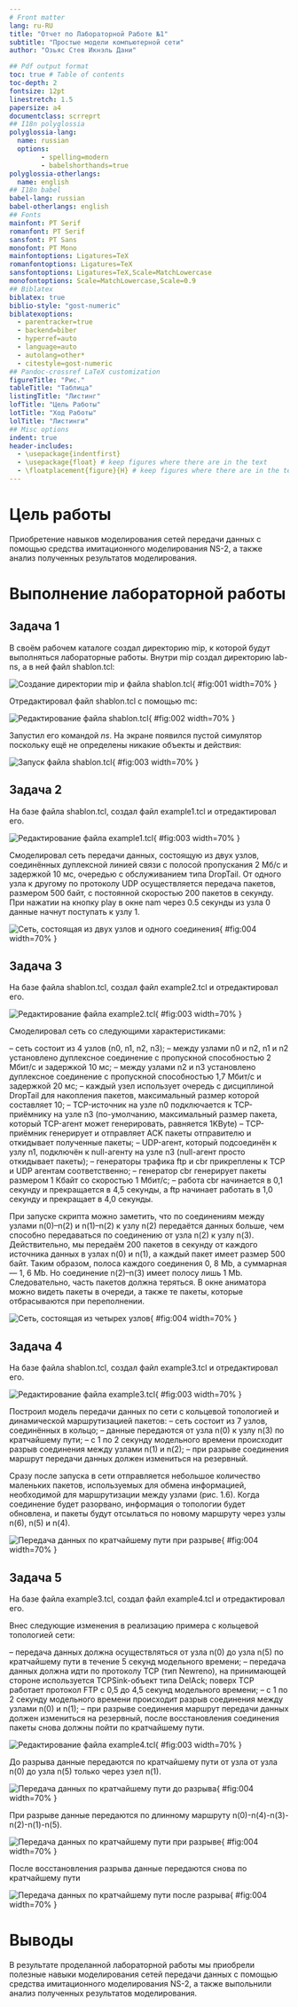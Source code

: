 ```yaml
---
# Front matter
lang: ru-RU
title: "Отчет по Лабораторной Работе №1"
subtitle: "Простые модели компьютерной сети"
author: "Озьяс Стев Икнэль Дани"

## Pdf output format
toc: true # Table of contents
toc-depth: 2
fontsize: 12pt
linestretch: 1.5
papersize: a4
documentclass: scrreprt
## I18n polyglossia
polyglossia-lang:
  name: russian
  options:
        - spelling=modern
        - babelshorthands=true
polyglossia-otherlangs:
  name: english
## I18n babel
babel-lang: russian
babel-otherlangs: english
## Fonts
mainfont: PT Serif
romanfont: PT Serif
sansfont: PT Sans
monofont: PT Mono
mainfontoptions: Ligatures=TeX
romanfontoptions: Ligatures=TeX
sansfontoptions: Ligatures=TeX,Scale=MatchLowercase
monofontoptions: Scale=MatchLowercase,Scale=0.9
## Biblatex
biblatex: true
biblio-style: "gost-numeric"
biblatexoptions:
  - parentracker=true
  - backend=biber
  - hyperref=auto
  - language=auto
  - autolang=other*
  - citestyle=gost-numeric
## Pandoc-crossref LaTeX customization
figureTitle: "Рис."
tableTitle: "Таблица"
listingTitle: "Листинг"
lofTitle: "Цель Работы"
lotTitle: "Ход Работы"
lolTitle: "Листинги"
## Misc options
indent: true
header-includes:
  - \usepackage{indentfirst}
  - \usepackage{float} # keep figures where there are in the text
  - \floatplacement{figure}{H} # keep figures where there are in the text
---
```


# Цель работы

Приобретение навыков моделирования сетей передачи данных с помощью средства имитационного моделирования NS-2, а также анализ полученных результатов
моделирования.


# Выполнение лабораторной работы


## Задача 1

В своём рабочем каталоге создал директорию mip, к которой будут выполняться лабораторные работы. Внутри mip создал директорию lab-ns, а в ней файл
shablon.tcl:

![Создание директории mip и файла shablon.tcl](image/image1.png){ #fig:001 width=70% }

Отредактировал файл shablon.tcl с помощью mc:

![Редактирование файла shablon.tcl](image/image2.png){ #fig:002 width=70% }

Запустил его командой $ns$. На экране появился пустой симулятор поскольку ещё не определены никакие объекты и действия:

![Запуск файла shablon.tcl](image/image3.png){ #fig:003 width=70% }

## Задача 2


На базе файла shablon.tcl, создал файл example1.tcl и отредактировал его.

![Редактирование файла example1.tcl](image/image4.png){ #fig:003 width=70% }


Смоделировал сеть передачи данных, состоящую из двух узлов, соединённых дуплексной линией связи с полосой пропускания 2 Мб/с и задержкой 10 мс, очередью с обслуживанием типа DropTail. От одного узла к другому по протоколу UDP осуществляется передача пакетов, размером 500 байт, с постоянной скоростью 200 пакетов в секунду.
При нажатии на кнопку play в окне nam через 0.5 секунды из узла 0 данные начнут поступать к узлу 1. 

![Сеть, состоящая из двух узлов и одного соединения](image/image5.png){ #fig:004 width=70% }


## Задача 3


На базе файла shablon.tcl, создал файл example2.tcl и отредактировал его.

![Редактирование файла example2.tcl](image/image6.png){ #fig:003 width=70% }


Смоделировал сеть со следующими характеристиками:

– сеть состоит из 4 узлов (n0, n1, n2, n3);
– между узлами n0 и n2, n1 и n2 установлено дуплексное соединение с пропускной способностью 2 Мбит/с и задержкой 10 мс;
– между узлами n2 и n3 установлено дуплексное соединение с пропускной способностью 1,7 Мбит/с и задержкой 20 мс;
– каждый узел использует очередь с дисциплиной DropTail для накопления пакетов, максимальный размер которой составляет 10;
– TCP-источник на узле n0 подключается к TCP-приёмнику на узле n3 (по-умолчанию, максимальный размер пакета, который TCP-агент может генерировать, равняется 1KByte)
– TCP-приёмник генерирует и отправляет ACK пакеты отправителю и откидывает полученные пакеты;
– UDP-агент, который подсоединён к узлу n1, подключён к null-агенту на узле n3 (null-агент просто откидывает пакеты);
– генераторы трафика ftp и cbr прикреплены к TCP и UDP агентам соответственно;
– генератор cbr генерирует пакеты размером 1 Кбайт со скоростью 1 Мбит/с;
– работа cbr начинается в 0,1 секунду и прекращается в 4,5 секунды, а ftp начинает работать в 1,0 секунду и прекращает в 4,0 секунды.

При запуске скрипта можно заметить, что по соединениям между узлами n(0)–n(2) и n(1)–n(2) к узлу n(2) передаётся данных больше, чем способно передаваться по соединению от узла n(2) к узлу n(3). Действительно, мы передаём 200 пакетов в секунду от каждого источника данных в узлах n(0) и n(1), а каждый пакет имеет размер 500 байт. Таким образом, полоса каждого соединения 0, 8 Mb, а суммарная — 1, 6 Mb. Но соединение n(2)–n(3) имеет полосу лишь 1 Mb. Следовательно, часть пакетов должна теряться. В окне аниматора можно видеть пакеты в очереди, а также те пакеты, которые отбрасываются при переполнении.

![Сеть, состоящая из четырех узлов](image/image7.png){ #fig:004 width=70% }



## Задача 4


На базе файла shablon.tcl, создал файл example3.tcl и отредактировал его.

![Редактирование файла example3.tcl](image/image8.png){ #fig:003 width=70% }


Построил модель передачи данных по сети с кольцевой топологией и динамической маршрутизацией пакетов:
– сеть состоит из 7 узлов, соединённых в кольцо;
– данные передаются от узла n(0) к узлу n(3) по кратчайшему пути;
– с 1 по 2 секунду модельного времени происходит разрыв соединения между узлами n(1) и n(2);
– при разрыве соединения маршрут передачи данных должен измениться на резервный.


Сразу после запуска в сети отправляется небольшое количество маленьких пакетов, используемых для обмена информацией, необходимой для маршрутизации между узлами (рис. 1.6). Когда соединение будет разорвано, информация о топологии будет обновлена, и пакеты будут отсылаться по новому маршруту через узлы n(6), n(5) и n(4).


![Передача данных по кратчайшему пути при разрыве](image/image9.png){ #fig:004 width=70% }


## Задача 5


На базе файла example3.tcl, создал файл example4.tcl и отредактировал его. 

Внес следующие изменения в реализацию примера с кольцевой топологией сети:

– передача данных должна осуществляться от узла n(0) до узла n(5) по кратчайшему пути в течение 5 секунд модельного времени;
– передача данных должна идти по протоколу TCP (тип Newreno), на принимающей стороне используется TCPSink-объект типа DelAck; поверх TCP работает протокол FTP с 0,5 до 4,5 секунд модельного времени;
– с 1 по 2 секунду модельного времени происходит разрыв соединения между узлами n(0) и n(1);
– при разрыве соединения маршрут передачи данных должен измениться на резервный, после восстановления соединения пакеты снова должны пойти по кратчайшему пути.

![Редактирование файла example4.tcl](image/image10.png){ #fig:003 width=70% }


До разрыва данные передаются по кратчайшему пути от узла от узла n(0) до узла n(5) только через узел n(1).

![Передача данных по кратчайшему пути до разрыва](image/image11.png){ #fig:004 width=70% }


При разрыве данные передаются по длинному маршруту n(0)-n(4)-n(3)-n(2)-n(1)-n(5).

![Передача данных по кратчайшему пути при разрыве](image/image12.png){ #fig:004 width=70% }

После восстановления разрыва данные передаются снова по кратчайшему пути

![Передача данных по кратчайшему пути после разрыва](image/image13.png){ #fig:004 width=70% }




# Выводы

В результате проделанной лабораторной работы мы приобрели полезные навыки моделирования сетей передачи данных с помощью средства имитационного моделирования NS-2, а также выпольнили анализ полученных результатов моделирования.
